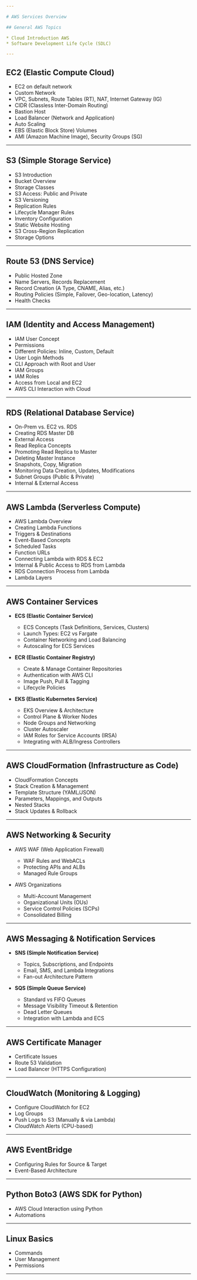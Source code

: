 ```yaml
---

# AWS Services Overview

## General AWS Topics

* Cloud Introduction AWS
* Software Development Life Cycle (SDLC)

---
```


## EC2 (Elastic Compute Cloud)

* EC2 on default network
* Custom Network
* VPC, Subnets, Route Tables (RT), NAT, Internet Gateway (IG)
* CIDR (Classless Inter-Domain Routing)
* Bastion Host
* Load Balancer (Network and Application)
* Auto Scaling
* EBS (Elastic Block Store) Volumes
* AMI (Amazon Machine Image), Security Groups (SG)

---

## S3 (Simple Storage Service)

* S3 Introduction
* Bucket Overview
* Storage Classes
* S3 Access: Public and Private
* S3 Versioning
* Replication Rules
* Lifecycle Manager Rules
* Inventory Configuration
* Static Website Hosting
* S3 Cross-Region Replication
* Storage Options

---

## Route 53 (DNS Service)

* Public Hosted Zone
* Name Servers, Records Replacement
* Record Creation (A Type, CNAME, Alias, etc.)
* Routing Policies (Simple, Failover, Geo-location, Latency)
* Health Checks

---

## IAM (Identity and Access Management)

* IAM User Concept
* Permissions
* Different Policies: Inline, Custom, Default
* User Login Methods
* CLI Approach with Root and User
* IAM Groups
* IAM Roles
* Access from Local and EC2
* AWS CLI Interaction with Cloud

---

## RDS (Relational Database Service)

* On-Prem vs. EC2 vs. RDS
* Creating RDS Master DB
* External Access
* Read Replica Concepts
* Promoting Read Replica to Master
* Deleting Master Instance
* Snapshots, Copy, Migration
* Monitoring Data Creation, Updates, Modifications
* Subnet Groups (Public & Private)
* Internal & External Access

---

## AWS Lambda (Serverless Compute)

* AWS Lambda Overview
* Creating Lambda Functions
* Triggers & Destinations
* Event-Based Concepts
* Scheduled Tasks
* Function URLs
* Connecting Lambda with RDS & EC2
* Internal & Public Access to RDS from Lambda
* RDS Connection Process from Lambda
* Lambda Layers

---

## AWS Container Services

* **ECS (Elastic Container Service)**

  * ECS Concepts (Task Definitions, Services, Clusters)
  * Launch Types: EC2 vs Fargate
  * Container Networking and Load Balancing
  * Autoscaling for ECS Services
* **ECR (Elastic Container Registry)**

  * Create & Manage Container Repositories
  * Authentication with AWS CLI
  * Image Push, Pull & Tagging
  * Lifecycle Policies
* **EKS (Elastic Kubernetes Service)**

  * EKS Overview & Architecture
  * Control Plane & Worker Nodes
  * Node Groups and Networking
  * Cluster Autoscaler
  * IAM Roles for Service Accounts (IRSA)
  * Integrating with ALB/Ingress Controllers

---

## AWS CloudFormation (Infrastructure as Code)

* CloudFormation Concepts
* Stack Creation & Management
* Template Structure (YAML/JSON)
* Parameters, Mappings, and Outputs
* Nested Stacks
* Stack Updates & Rollback

---

## AWS Networking & Security

* AWS WAF (Web Application Firewall)

  * WAF Rules and WebACLs
  * Protecting APIs and ALBs
  * Managed Rule Groups
* AWS Organizations

  * Multi-Account Management
  * Organizational Units (OUs)
  * Service Control Policies (SCPs)
  * Consolidated Billing

---

## AWS Messaging & Notification Services

* **SNS (Simple Notification Service)**

  * Topics, Subscriptions, and Endpoints
  * Email, SMS, and Lambda Integrations
  * Fan-out Architecture Pattern
* **SQS (Simple Queue Service)**

  * Standard vs FIFO Queues
  * Message Visibility Timeout & Retention
  * Dead Letter Queues
  * Integration with Lambda and ECS

---

## AWS Certificate Manager

* Certificate Issues
* Route 53 Validation
* Load Balancer (HTTPS Configuration)

---

## CloudWatch (Monitoring & Logging)

* Configure CloudWatch for EC2
* Log Groups
* Push Logs to S3 (Manually & via Lambda)
* CloudWatch Alerts (CPU-based)

---

## AWS EventBridge

* Configuring Rules for Source & Target
* Event-Based Architecture

---

## Python Boto3 (AWS SDK for Python)

* AWS Cloud Interaction using Python
* Automations

---

## Linux Basics

* Commands
* User Management
* Permissions

---

